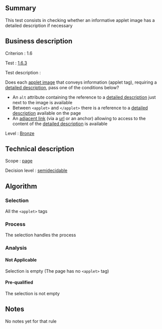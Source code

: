 ## Summary

This test consists in checking whether an informative applet image has a detailed description if necessary

## Business description

Criterion : 1.6

Test : [1.6.3](http://www.accessiweb.org/index.php/accessiweb-22-english-version.html#test-1-6-3)

Test description :

Does each [applet image](http://www.accessiweb.org/index.php/glossary-76.html#mImgApplet) that conveys information (applet tag), requiring a [detailed description](http://www.accessiweb.org/index.php/glossary-76.html#mDescDetaillee), pass one of the conditions below?

-   An `alt` attribute containing the reference to a [detailed description](http://www.accessiweb.org/index.php/glossary-76.html#mDescDetaillee) just next to the image is available
-   Between `<applet>` and `</applet>` there is a reference to a [detailed description](http://www.accessiweb.org/index.php/glossary-76.html#mDescDetaillee) available on the page
-   An [adjacent link](http://www.accessiweb.org/index.php/glossary-76.html#mLienAdj) (via a [url](http://www.accessiweb.org/index.php/glossary-76.html#mUrl)
    or an anchor) allowing to access to the content of the [detailed description](http://www.accessiweb.org/index.php/glossary-76.html#mDescDetaillee) is available

Level : [Bronze](/en/category/rules-design/accessiweb-11/level/bronze)

## Technical description

Scope : [page](/en/category/rules-design/accessiweb-11/scope/page)

Decision level :
[semidecidable](/en/category/rules-design/accessiweb-11/decision-level/semidecidable)

## Algorithm

### Selection

All the `<applet>` tags

### Process

The selection handles the process

### Analysis

#### Not Applicable

Selection is empty (The page has no `<applet>` tag)

#### Pre-qualified

The selection is not empty

## Notes

No notes yet for that rule
